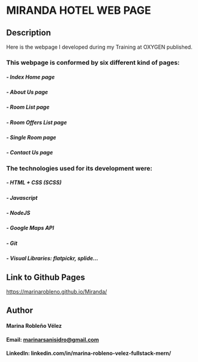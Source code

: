 # MIRANDA HOTEL WEB PAGE

## Description

Here is the webpage I developed during my Training at OXYGEN published. 

### This webpage is conformed by six different kind of pages:
##### - Index Home page
##### - About Us page
##### - Room List page
##### - Room Offers List page
##### - Single Room page
##### - Contact Us page

### The technologies used for its development were:
##### - HTML + CSS (SCSS)
##### - Javascript
##### - NodeJS
##### - Google Maps API
##### - Git
##### - Visual Libraries: flatpickr, splide...

## Link to Github Pages

https://marinarobleno.github.io/Miranda/
## Author
#### Marina Robleño Vélez
#### Email: marinarsanisidro@gmail.com
#### LinkedIn: linkedin.com/in/marina-robleno-velez-fullstack-mern/
